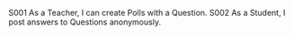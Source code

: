S001 As a Teacher, I can create Polls with a Question.
S002 As a Student, I post answers to Questions anonymously.
